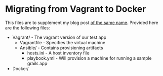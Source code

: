 Migrating from Vagrant to Docker
================================

This files are to supplement my blog post [of the same name](http://link). Provided
here are the following files:

* Vagrant/ - The vagrant version of our test app
  - Vagrantfile - Specifies the virtual machine
  - Ansible/ - Contains provisioning artifacts
    - hosts.ini - A host inventory file
    - playbook.yml - Will provision a machine for running a sample grails app
* Docker/
